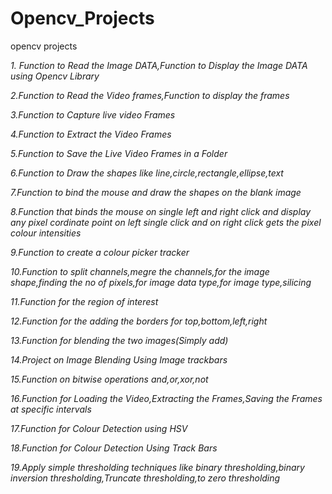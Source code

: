 # Opencv_Projects
opencv projects

*1. Function to Read the Image DATA,Function to Display the Image DATA using Opencv Library*

*2.Function to Read the Video frames,Function to display the frames*

*3.Function to Capture live video Frames*

*4.Function to Extract the Video Frames*

*5.Function to Save the Live Video Frames in a Folder*

*6.Function to Draw the shapes like line,circle,rectangle,ellipse,text*

*7.Function to bind the mouse and draw the shapes on the blank image*

*8.Function that binds the mouse on single left and right click and display any pixel cordinate point on left single click and on right click gets the pixel colour intensities*

*9.Function to create a colour picker tracker*

*10.Function to split channels,megre the channels,for the image shape,finding the no of pixels,for image data type,for image type,silicing* 

*11.Function for the region of interest*

*12.Function for the adding the borders for top,bottom,left,right*

*13.Function for blending the two images(Simply add)*

*14.Project on Image Blending Using Image trackbars*

*15.Function on bitwise operations and,or,xor,not*

*16.Function for Loading the Video,Extracting the Frames,Saving the Frames at specific intervals*

*17.Function for Colour Detection using HSV*

*18.Function for Colour Detection Using Track Bars*

*19.Apply simple thresholding techniques like binary thresholding,binary inversion thresholding,Truncate thresholding,to zero thresholding*
